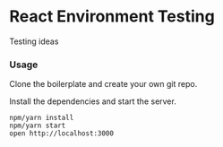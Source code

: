 React Environment Testing
=========================

Testing ideas

### Usage

Clone the boilerplate and create your own git repo.



Install the dependencies and start the server.

```
npm/yarn install
npm/yarn start
open http://localhost:3000
```
